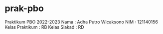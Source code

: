 # prak-pbo
Praktikum PBO 2022-2023
Nama : Adha Putro Wicaksono
NIM : 121140156
Kelas Praktikum : RB
Kelas Siakad : RD
